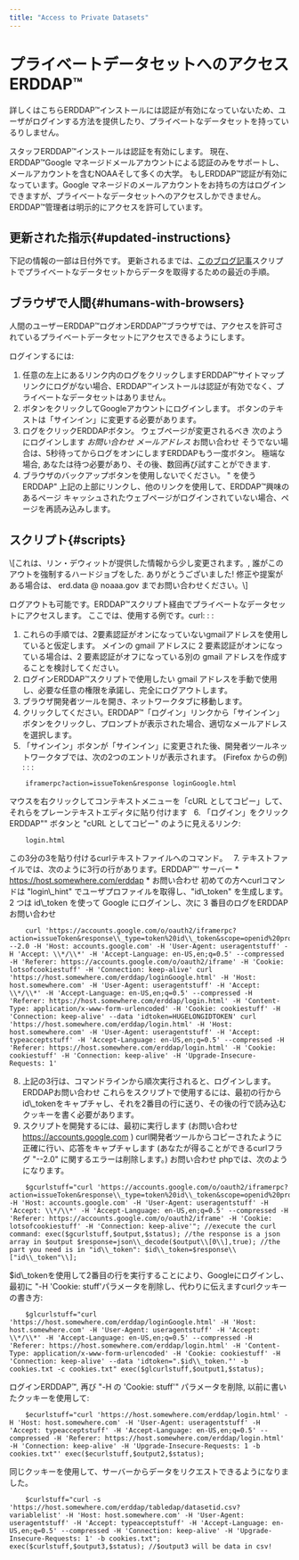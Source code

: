 ```yaml
---
title: "Access to Private Datasets"
---
```

# プライベートデータセットへのアクセスERDDAP™

詳しくはこちらERDDAP™インストールには認証が有効になっていないため、ユーザがログインする方法を提供したり、プライベートなデータセットを持っているりしません。

スタッフERDDAP™インストールは認証を有効にします。 現在、ERDDAP™Google マネージドメールアカウントによる認証のみをサポートし、メールアカウントを含むNOAAそして多くの大学。 もしERDDAP™認証が有効になっています。Google マネージドのメールアカウントをお持ちの方はログインできますが、プライベートなデータセットへのアクセスしかできません。ERDDAP™管理者は明示的にアクセスを許可しています。

## 更新された指示{#updated-instructions} 

下記の情報の一部は日付外です。 更新されるまでは、[このブログ記事](https://shospital.github.io/blog/posts/blog-post/erddap_private_dataset.html)スクリプトでプライベートなデータセットからデータを取得するための最近の手順。

## ブラウザで人間{#humans-with-browsers} 

人間のユーザーERDDAP™ログオンERDDAP™ブラウザでは、アクセスを許可されているプライベートデータセットにアクセスできるようにします。

ログインするには:

1. 任意の左上にあるリンク内のログをクリックしますERDDAP™サイトマップ
リンクにログがない場合、ERDDAP™インストールは認証が有効でなく、プライベートなデータセットはありません。
     
2. ボタンをクリックしてGoogleアカウントにログインします。
ボタンのテキストは「サインイン」に変更する必要があります。
     
3. ログをクリックERDDAPボタン。
ウェブページが変更されるべき 次のようにログインします *お問い合わせ メールアドレス* お問い合わせ
そうでない場合は、5秒待ってからログをオンにしますERDDAPもう一度ボタン。
極端な場合, あなたは待つ必要があり、その後、数回再び試すことができます.
     
4. ブラウザのバックアップボタンを使用しないでください。 " を使うERDDAP" 上記の上部にリンクし、他のリンクを使用して、ERDDAP™興味のあるページ キャッシュされたウェブページがログインされていない場合、ページを再読み込みします。
     

## スクリプト{#scripts} 

\\[これは、リン・デウィットが提供した情報から少し変更されます。, 誰がこのアウトを強制するハードジョブをした. ありがとうございました&#33;
修正や提案がある場合は、 erd.data @ noaaa.gov までお問い合わせください。\\]

ログアウトも可能です。ERDDAP™スクリプト経由でプライベートなデータセットにアクセスします。 ここでは、使用する例です。curl: : :

1. これらの手順では、2要素認証がオンになっていないgmailアドレスを使用していると仮定します。 メインの gmail アドレスに 2 要素認証がオンになっている場合は、2 要素認証がオフになっている別の gmail アドレスを作成することを検討してください。
     
2. ログインERDDAP™スクリプトで使用したい gmail アドレスを手動で使用し、必要な任意の権限を承諾し、完全にログアウトします。
     
3. ブラウザ開発者ツールを開き、ネットワークタブに移動します。
     
4. クリックしてください。ERDDAP™「ログイン」リンクから「サインイン」ボタンをクリックし、プロンプトが表示された場合、適切なメールアドレスを選択します。
     
5. 「サインイン」ボタンが「サインイン」に変更された後、開発者ツールネットワークタブでは、次の2つのエントリが表示されます。 (Firefox からの例) : : :
```
    iframerpc?action=issueToken&response loginGoogle.html  
```
マウスを右クリックしてコンテキストメニューを「cURL としてコピー」して、それらをプレーンテキストエディタに貼り付けます
     
6. 「ログイン」をクリックERDDAP"" ボタンと "cURL としてコピー" のように見えるリンク:
```
    login.html  
```
この3分の3を貼り付けるcurlテキストファイルへのコマンド。
     
7. テキストファイルでは、次のように3行の行があります。ERDDAP™' サーバー * https://host.somewhere.com/erddap * お問い合わせ 初めての方へcurlコマンドは "login\\_hint" でユーザプロファイルを取得し、"id\\_token" を生成します。 2 つは id\\_token を使って Google にログインし、次に 3 番目のログをERDDAPお問い合わせ
```
    curl 'https://accounts.google.com/o/oauth2/iframerpc?action=issueToken&response\\_type=token%20id\\_token&scope=openid%20profile%20email&client\\_id=ABCDEFG.apps.googleusercontent.com&login\\_hint=XXXXXXXXXX&ss\\_domain=https%3A%2F%2Fhost.somewhere.com&origin=https%3A%2F%2Fhost.somewhere.com' --2.0 -H 'Host: accounts.google.com' -H 'User-Agent: useragentstuff' -H 'Accept: \\*/\\*' -H 'Accept-Language: en-US,en;q=0.5' --compressed -H 'Referer: https://accounts.google.com/o/oauth2/iframe' -H 'Cookie: lotsofcookiestuff' -H 'Connection: keep-alive' curl 'https://host.somewhere.com/erddap/loginGoogle.html' -H 'Host: host.somewhere.com' -H 'User-Agent: useragentstuff' -H 'Accept: \\*/\\*' -H 'Accept-Language: en-US,en;q=0.5' --compressed -H 'Referer: https://host.somewhere.com/erddap/login.html' -H 'Content-Type: application/x-www-form-urlencoded' -H 'Cookie: cookiestuff' -H 'Connection: keep-alive' --data 'idtoken=HUGELONGIDTOKEN' curl 'https://host.somewhere.com/erddap/login.html' -H 'Host: host.somewhere.com' -H 'User-Agent: useragentstuff' -H 'Accept: typeacceptstuff' -H 'Accept-Language: en-US,en;q=0.5' --compressed -H 'Referer: https://host.somewhere.com/erddap/login.html' -H 'Cookie: cookiestuff' -H 'Connection: keep-alive' -H 'Upgrade-Insecure-Requests: 1'
```
    
8. 上記の3行は、コマンドラインから順次実行されると、ログインします。ERDDAPお問い合わせ これらをスクリプトで使用するには、最初の行からid\\_tokenをキャプチャし、それを2番目の行に送り、その後の行で読み込むクッキーを書く必要があります。
     
9. スクリプトを開発するには、最初に実行します (お問い合わせ https://accounts.google.com )  curl開発者ツールからコピーされたように正確に行い、応答をキャプチャします (あなたが得ることができるcurlフラグ "--2.0" に関するエラーは削除します。) お問い合わせ phpでは、次のようになります。
```
    $gcurlstuff="curl 'https://accounts.google.com/o/oauth2/iframerpc?action=issueToken&response\\_type=token%20id\\_token&scope=openid%20profile%20email&client\\_id=ABCDEFG.apps.googleusercontent.com&login\\_hint=XXXXXXXXXX&ss\\_domain=https%3A%2F%2Fhost.somewhere.com&origin=https%3A%2F%2Fhost.somewhere.com' -H 'Host: accounts.google.com' -H 'User-Agent: useragentstuff' -H 'Accept: \\*/\\*' -H 'Accept-Language: en-US,en;q=0.5' --compressed -H 'Referer: https://accounts.google.com/o/oauth2/iframe' -H 'Cookie: lotsofcookiestuff' -H 'Connection: keep-alive'"; //execute the curl command: exec($gcurlstuff,$output,$status); //the response is a json array in $output $response=json\\_decode($output\\[0\\],true); //the part you need is in "id\\_token": $id\\_token=$response\\["id\\_token"\\];
```
$id\\_tokenを使用して2番目の行を実行することにより、Googleにログインし、最初に "-H 'Cookie: stuff'パラメータを削除し、代わりに伝えますcurlクッキーの書き方:
```
    $glcurlstuff="curl 'https://host.somewhere.com/erddap/loginGoogle.html' -H 'Host: host.somewhere.com' -H 'User-Agent: useragentstuff' -H 'Accept: \\*/\\*' -H 'Accept-Language: en-US,en;q=0.5' --compressed -H 'Referer: https://host.somewhere.com/erddap/login.html' -H 'Content-Type: application/x-www-form-urlencoded' -H 'Cookie: cookiestuff' -H 'Connection: keep-alive' --data 'idtoken=".$id\\_token."' -b cookies.txt -c cookies.txt" exec($glcurlstuff,$output1,$status);
```
ログインERDDAP™, 再び "-H の 'Cookie: stuff'" パラメータを削除, 以前に書いたクッキーを使用して:
```
    $ecurlstuff="curl 'https://host.somewhere.com/erddap/login.html' -H 'Host: host.somewhere.com' -H 'User-Agent: useragentstuff' -H 'Accept: typeacceptstuff' -H 'Accept-Language: en-US,en;q=0.5' --compressed -H 'Referer: https://host.somewhere.com/erddap/login.html' -H 'Connection: keep-alive' -H 'Upgrade-Insecure-Requests: 1 -b cookies.txt"' exec($ecurlstuff,$output2,$status);
```
同じクッキーを使用して、サーバーからデータをリクエストできるようになりました。
```
    $curlstuff="curl -s 'https://host.somewhere.com/erddap/tabledap/datasetid.csv?variablelist' -H 'Host: host.somewhere.com' -H 'User-Agent: useragentstuff' -H 'Accept: typeacceptstuff' -H 'Accept-Language: en-US,en;q=0.5' --compressed -H 'Connection: keep-alive' -H 'Upgrade-Insecure-Requests: 1' -b cookies.txt"; exec($curlstuff,$output3,$status); //$output3 will be data in csv!
```
